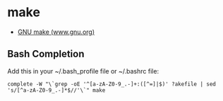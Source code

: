 # make

- [GNU make (www.gnu.org)](https://www.gnu.org/software/make/manual/make.html)

## Bash Completion

Add this in your ~/.bash_profile file or ~/.bashrc file:

```shell
complete -W "\`grep -oE '^[a-zA-Z0-9_.-]+:([^=]|$)' ?akefile | sed 's/[^a-zA-Z0-9_.-]*$//'\`" make
```
